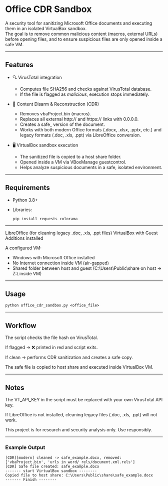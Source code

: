 # Office CDR Sandbox

A security tool for sanitizing Microsoft Office documents and executing them in an isolated VirtualBox sandbox.  
The goal is to remove common malicious content (macros, external URLs) before opening files, and to ensure suspicious files are only opened inside a safe VM.

---

## Features

- 🔍 VirusTotal integration  
  - Computes file SHA256 and checks against VirusTotal database.  
  - If the file is flagged as *malicious*, execution stops immediately.  

- 🧹 Content Disarm & Reconstruction (CDR)  
  - Removes vbaProject.bin (macros).  
  - Replaces all external http:// and https:// links with 0.0.0.0.  
  - Creates a safe_<filename> version of the document.  
  - Works with both modern Office formats (.docx, .xlsx, .pptx, etc.) and legacy formats (.doc, .xls, .ppt) via LibreOffice conversion.  

- 🖥 VirtualBox sandbox execution  
  - The sanitized file is copied to a host share folder.  
  - Opened inside a VM via VBoxManage guestcontrol.  
  - Helps analyze suspicious documents in a safe, isolated environment.

---

## Requirements

- Python 3.8+
- Libraries:

      pip install requests colorama

---

LibreOffice (for cleaning legacy .doc, .xls, .ppt files)
VirtualBox with Guest Additions installed

A configured VM:
  - Windows with Microsoft Office installed
  - No Internet connection inside VM (air-gapped)
  - Shared folder between host and guest (C:\Users\Public\share on host → Z:\ inside VM)

---

## Usage

    python office_cdr_sandbox.py <office_file>

---

## Workflow

The script checks the file hash on VirusTotal.

If flagged → ❌ printed in red and script exits.

If clean → performs CDR sanitization and creates a safe copy.

The safe file is copied to host share and executed inside VirtualBox VM.

---

## Notes

The VT_API_KEY in the script must be replaced with your own VirusTotal API key.

If LibreOffice is not installed, cleaning legacy files (.doc, .xls, .ppt) will not work.

This project is for research and security analysis only. Use responsibly.

---

### Example Output

    [CDR][modern] cleaned -> safe_example.docx, removed: ['vbaProject.bin', 'urls in word/_rels/document.xml.rels']
    [CDR] Safe file created: safe_example.docx
    ------- start VirtualBox sandbox --------
    Copied file to host share: C:\Users\Public\share\safe_example.docx
    ------- Finish --------
